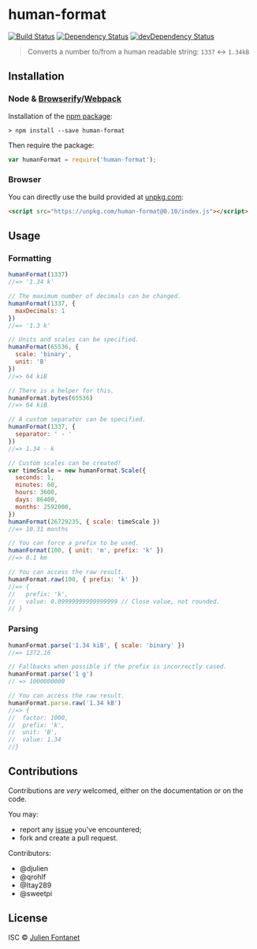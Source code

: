 # human-format

[![Build Status](https://img.shields.io/travis/JsCommunity/human-format/master.svg)](http://travis-ci.org/JsCommunity/human-format)
[![Dependency Status](https://david-dm.org/JsCommunity/human-format/status.svg?theme=shields.io)](https://david-dm.org/JsCommunity/human-format)
[![devDependency Status](https://david-dm.org/JsCommunity/human-format/dev-status.svg?theme=shields.io)](https://david-dm.org/JsCommunity/human-format#info=devDependencies)

> Converts a number to/from a human readable string: `1337` ↔ `1.34kB`


## Installation

### Node & [Browserify](http://browserify.org/)/[Webpack](https://webpack.js.org/)

Installation of the [npm package](https://npmjs.org/package/human-format):

```
> npm install --save human-format
```

Then require the package:

```javascript
var humanFormat = require('human-format');
```

### Browser

You can directly use the build provided at [unpkg.com](https://unpkg.com/human-format/):

```html
<script src="https://unpkg.com/human-format@0.10/index.js"></script>
```

## Usage

### Formatting

```javascript
humanFormat(1337)
//=> '1.34 k'

// The maximum number of decimals can be changed.
humanFormat(1337, {
  maxDecimals: 1
})
//=> '1.3 k'

// Units and scales can be specified.
humanFormat(65536, {
  scale: 'binary',
  unit: 'B'
})
//=> 64 kiB

// There is a helper for this.
humanFormat.bytes(65536)
//=> 64 kiB

// A custom separator can be specified.
humanFormat(1337, {
  separator: ' - '
})
//=> 1.34 - k

// Custom scales can be created!
var timeScale = new humanFormat.Scale({
  seconds: 1,
  minutes: 60,
  hours: 3600,
  days: 86400,
  months: 2592000,
})
humanFormat(26729235, { scale: timeScale })
//=> 10.31 months

// You can force a prefix to be used.
humanFormat(100, { unit: 'm', prefix: 'k' })
//=> 0.1 km

// You can access the raw result.
humanFormat.raw(100, { prefix: 'k' })
//=> {
//   prefix: 'k',
//   value: 0.09999999999999999 // Close value, not rounded.
// }
```

### Parsing

```javascript
humanFormat.parse('1.34 kiB', { scale: 'binary' })
//=> 1372.16

// Fallbacks when possible if the prefix is incorrectly cased.
humanFormat.parse('1 g')
// => 1000000000

// You can access the raw result.
humanFormat.parse.raw('1.34 kB')
//=> {
//  factor: 1000,
//  prefix: 'k',
//  unit: 'B',
//  value: 1.34
//}
```

## Contributions

Contributions are *very* welcomed, either on the documentation or on
the code.

You may:

- report any [issue](https://github.com/JsCommunity/human-format/issues)
  you've encountered;
- fork and create a pull request.

Contributors:

- @djulien
- @qrohlf
- @Itay289
- @sweetpi

## License

ISC © [Julien Fontanet](http://julien.isonoe.net)
